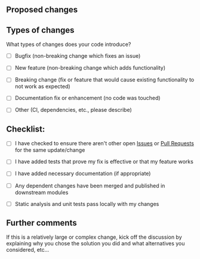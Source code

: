 ## Proposed changes

<!-- Describe your changes here to communicate to the maintainers why you'd like to include this pull request.
If it fixes a bug or resolves a feature request, be sure to link to that issue. -->


<!-- You can erase any of the parts below that are not applicable to your Pull Request. -->

## Types of changes

<!-- Put an `x` in the boxes that apply -->

What types of changes does your code introduce?

- [ ] Bugfix (non-breaking change which fixes an issue)
- [ ] New feature (non-breaking change which adds functionality)
- [ ] Breaking change (fix or feature that would cause existing functionality to not work as expected)
- [ ] Documentation fix or enhancement (no code was touched)
- [ ] Other (CI, dependencies, etc., please describe)


## Checklist:

- [ ] I have checked to ensure there aren't other open [Issues](../../../issues) or [Pull Requests](../../../pulls) for the same update/change
- [ ] I have added tests that prove my fix is effective or that my feature works
- [ ] I have added necessary documentation (if appropriate)
- [ ] Any dependent changes have been merged and published in downstream modules
- [ ] Static analysis and unit tests pass locally with my changes


## Further comments

If this is a relatively large or complex change, kick off the discussion by explaining why you chose the solution you did and what alternatives you considered, etc...
